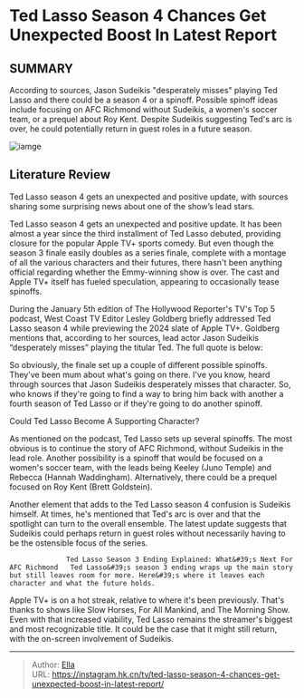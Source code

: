 # Ted Lasso Season 4 Chances Get Unexpected Boost In Latest Report


## SUMMARY 



  According to sources, Jason Sudeikis &#34;desperately misses&#34; playing Ted Lasso and there could be a season 4 or a spinoff.   Possible spinoff ideas include focusing on AFC Richmond without Sudeikis, a women&#39;s soccer team, or a prequel about Roy Kent.   Despite Sudeikis suggesting Ted&#39;s arc is over, he could potentially return in guest roles in a future season.  

![iamge](https://static1.srcdn.com/wordpress/wp-content/uploads/2023/12/ted-lasso-ted-on-the-plane-in-the-pilot.jpg)

## Literature Review
Ted Lasso season 4 gets an unexpected and positive update, with sources sharing some surprising news about one of the show’s lead stars.




Ted Lasso season 4 gets an unexpected and positive update. It has been almost a year since the third installment of Ted Lasso debuted, providing closure for the popular Apple TV&#43; sports comedy. But even though the season 3 finale easily doubles as a series finale, complete with a montage of all the various characters and their futures, there hasn&#39;t been anything official regarding whether the Emmy-winning show is over. The cast and Apple TV&#43; itself has fueled speculation, appearing to occasionally tease spinoffs.




During the January 5th edition of The Hollywood Reporter&#39;s TV&#39;s Top 5 podcast, West Coast TV Editor Lesley Goldberg briefly addressed Ted Lasso season 4 while previewing the 2024 slate of Apple TV&#43;. Goldberg mentions that, according to her sources, lead actor Jason Sudeikis “desperately misses” playing the titular Ted. The full quote is below:


So obviously, the finale set up a couple of different possible spinoffs. They&#39;ve been mum about what&#39;s going on there. I&#39;ve you know, heard through sources that Jason Sudeikis desperately misses that character. So, who knows if they&#39;re going to find a way to bring him back with another a fourth season of Ted Lasso or if they&#39;re going to do another spinoff.



 Could Ted Lasso Become A Supporting Character? 
          

As mentioned on the podcast, Ted Lasso sets up several spinoffs. The most obvious is to continue the story of AFC Richmond, without Sudeikis in the lead role. Another possibility is a spinoff that would be focused on a women&#39;s soccer team, with the leads being Keeley (Juno Temple) and Rebecca (Hannah Waddingham). Alternatively, there could be a prequel focused on Roy Kent (Brett Goldstein).




Another element that adds to the Ted Lasso season 4 confusion is Sudeikis himself. At times, he&#39;s mentioned that Ted&#39;s arc is over and that the spotlight can turn to the overall ensemble. The latest update suggests that Sudeikis could perhaps return in guest roles without necessarily having to be the ostensible focus of the series.

                  Ted Lasso Season 3 Ending Explained: What&#39;s Next For AFC Richmond   Ted Lasso&#39;s season 3 ending wraps up the main story but still leaves room for more. Here&#39;s where it leaves each character and what the future holds.    

Apple TV&#43; is on a hot streak, relative to where it&#39;s been previously. That&#39;s thanks to shows like Slow Horses, For All Mankind, and The Morning Show. Even with that increased viability, Ted Lasso remains the streamer&#39;s biggest and most recognizable title. It could be the case that it might still return, with the on-screen involvement of Sudeikis.



---

> Author: [Ella](https://instagram.hk.cn/)  
> URL: https://instagram.hk.cn/tv/ted-lasso-season-4-chances-get-unexpected-boost-in-latest-report/  

